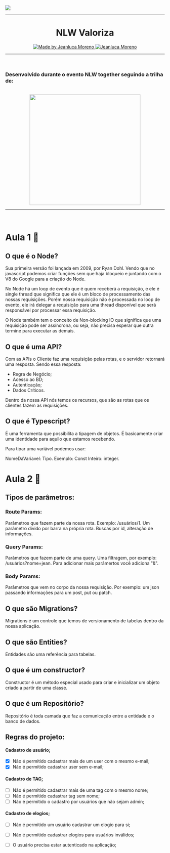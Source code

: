 <a href="https://nextlevelweek.com/inscricao/6">
    <img src="https://nextlevelweek.com/og/nlw-edition.png" >
</a>

<hr/>

<h1 align="center">NLW Valoriza</h1>

<p align="center">
  <a href="https://github.com/Jeanluca-Moren0">
  <img alt="Made by Jeanluca Moreno" src="https://img.shields.io/badge/-Github-03a9fc?style=for-the-badge&logo=Github&logoColor=white&link=https://github.com/Jeanluca-Moren0" />
  </a>
   <a href="https://www.linkedin.com/in/jeanlucam/">
      <img alt="Jeanluca Moreno" src="https://img.shields.io/badge/-Jeanluca%20Moreno-03a9fc?style=for-the-badge&logo=Linkedin&logoColor=white" />
   </a>
  <br />
</p>

<hr/>
<br/>



<h3 align="left">Desenvolvido durante o evento <b>NLW together</b> seguindo a trilha de:</h3>
<br/>
<div align="center">
<img src="https://upload.wikimedia.org/wikipedia/commons/thumb/d/d9/Node.js_logo.svg/1200px-Node.js_logo.svg.png" width="350px"> 
</div>

<hr/>
<br/>

<h1 align="left">Aula 1 🚀</h1>


## O que é o Node?

Sua primeira versão foi lançada em 2009, por Ryan Dohl. Vendo que no javascript podemos criar funções sem que haja bloqueio e juntando com o V8 do Google para a criação do Node.

No Node há um loop de evento que é quem receberá a requisição, e ele é single thread que significa que ele é um bloco de processamento das nossas requisições. Porém nossa requisição não é processada no loop de evento, ele irá delegar a requisição para uma thread disponível que será responsável por processar essa requisição.

O Node também tem o conceito de Non-blocking IO que significa que uma requisição pode ser assíncrona, ou seja, não precisa esperar que outra termine para executar as demais.

## O que é uma API?

Com as APIs o Cliente faz uma requisição pelas rotas, e o servidor retornará uma resposta. Sendo essa resposta:

- Regra de Negócio;
- Acesso ao BD;
- Autenticação;
- Dados Críticos.

Dentro da nossa API nós temos os recursos, que são as rotas que os clientes fazem as requisições.

## O que é Typescript?

É uma ferramenta que possibilita a tipagem de objetos. É basicamente criar uma identidade para aquilo que estamos recebendo.

Para tipar uma variável podemos usar: 

NomeDaVariavel: Tipo. Exemplo: Const Inteiro: integer.

<h1 align="left">Aula 2 🚀</h1>

## Tipos de parâmetros:

### Route Params:

Parâmetros que fazem parte da nossa rota. Exemplo: /usuários/1. Um parâmetro divido por barra na própria rota. Buscas por id, alteração de informações.

### Query Params:

Parâmetros que fazem parte de uma query. Uma filtragem, por exemplo: /usuários?nome=jean. Para adicionar mais parâmertos você adiciona "&".

### Body Params:

Parâmetros que vem no corpo da nossa requisição. Por exemplo: um json passando informações para um post, put ou patch.

## O que são Migrations?

Migrations é um controle que temos de versionamento de tabelas dentro da nossa aplicação.

## O que são Entities?

Entidades são uma referência para tabelas.

## O que é um constructor?

Constructor é um método especial usado para criar e inicializar um objeto criado a partir de uma classe.

## O que é um Repositório?

Repositório é toda camada que faz a comunicação entre a entidade e o banco de dados.

## Regras do projeto:

#### Cadastro de usuário;
- [x]  Não é permitido cadastrar mais de um user com o mesmo e-mail;
- [x]  Não é permitido cadastrar user sem e-mail;
#### Cadastro de TAG;
- [ ]  Não é permitido cadastrar mais de uma tag com o mesmo nome;
- [ ]  Não é permitido cadastrar tag sem nome;
- [ ]  Não é permitido o cadastro por usuários que não sejam admin;
#### Cadastro de elogios;
- [ ]  Não é permitido um usuário cadastrar um elogio para si;
- [ ]  Não é permitido cadastrar elogios para usuários inválidos;
- [ ]  O usuário precisa estar autenticado na aplicação;


